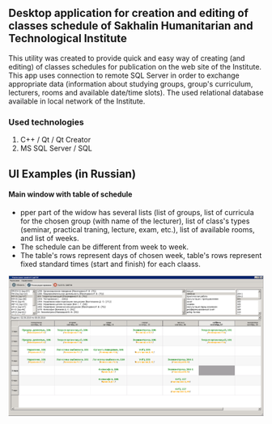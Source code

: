 ## Desktop application for creation and editing of classes schedule of Sakhalin Humanitarian and Technological Institute

This utility was created to provide quick and easy way of creating (and editing) of classes schedules for publication on the web site of the Institute. This app uses connection to remote SQL Server in order to exchange appropriate data (information about studying groups, group's curriculum, lecturers, rooms and available date/time slots). The used relational database available in local network of the Institute.

### Used technologies
1. C++ / Qt / Qt Creator
2. MS SQL Server / SQL

## UI Examples (in Russian)

#### Main window with table of schedule

* pper part of the widow has several lists (list of groups, list of curricula for the chosen group (with name of the lecturer), list of class's types (seminar, practical traning, lecture, exam, etc.), list of available rooms, and list of weeks.
* The schedule can be different from week to week.
* The table's rows represent days of chosen week, table's rows represent fixed standard times (start and finish) for each claass. 

![UI](https://github.com/PavelSobolev/Qt/blob/master/Qt-Database-Demo/uiimg/01.png)
